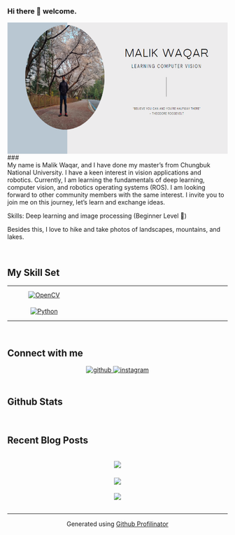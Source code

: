### Hi there 👋 welcome.
  
<div align="center">  
<img src="https://github.com/MALIKMUHAMMADWAQAR/MALIKMUHAMMADWAQAR/blob/main/PROFILE.png" align="left" height="300" width="600" />  
</div> 
<br/>  
### <div align="left">My name is Malik Waqar, and I have done my master’s from Chungbuk National University. I have a keen interest in vision applications and robotics.
Currently, I am learning the fundamentals of deep learning, computer vision, and robotics operating systems (ROS). I am looking forward to other
community members with the same interest. I invite you to join me on this journey, let’s learn and exchange ideas. 


Skills: Deep learning and image processing (Beginner Level 🌱)<br/>

Besides this, I love to hike and take photos of landscapes, mountains, and lakes.</div> 

  
  

<br/>  


## My Skill Set  
<table><tr><td valign="top" width="33%">

<div align="center">  
<a href="https://opencv.org/" target="_blank"><img style="margin: 10px" src="https://profilinator.rishav.dev/skills-assets/opencv-icon.svg" alt="OpenCV" height="50" /></a>  
<a href="https://www.python.org/" target="_blank"><img style="margin: 10px" src="https://profilinator.rishav.dev/skills-assets/python-original.svg" alt="Python" height="50" /></a>  
</div>

</td><td valign="top" width="33%">



</td><td valign="top" width="33%">



</td></tr></table>  

<br/>  


## Connect with me  
<div align="center">
<a href="https://github.com/MalikMuhammadWaqar" target="_blank">
<img src=https://img.shields.io/badge/github-%2324292e.svg?&style=for-the-badge&logo=github&logoColor=white alt=github style="margin-bottom: 5px;" />
</a>
<a href="https://instagram.com/malikwaqarhaider" target="_blank">
<img src=https://img.shields.io/badge/instagram-%23000000.svg?&style=for-the-badge&logo=instagram&logoColor=white alt=instagram style="margin-bottom: 5px;" />
</a>  
</div>  
  

<br/>  


## Github Stats  
  

<br/>  


## Recent Blog Posts  
  

<br/>  

<div align="center"><img src="https://rishavanand.github.io/static/images/spotify-readme-example.svg" /></div>  

<br/>  

<div align="center">
<img src="https://komarev.com/ghpvc/?username=malikmuhammadwaqar&&style=flat-square" align="center" />
</div>  
  

<br/>  

<div align="center">
            <a href="https://www.buymeacoffee.com/malikmuhammadwaqar" target="_blank" style="display: inline-block;">
                <img
                    src="https://img.shields.io/badge/Donate-Buy%20Me%20A%20Coffee-orange.svg?style=flat-square&logo=buymeacoffee" 
                    align="center"
                />
            </a></div>
<br />

----
<div align="center">Generated using <a href="https://profilinator.rishav.dev/" target="_blank">Github Profilinator</a></div>
